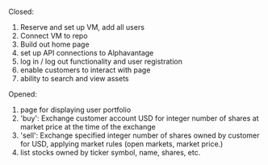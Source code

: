 Closed:

1. Reserve and set up VM, add all users
2. Connect VM to repo
3. Build out home page
4. set up API connections to Alphavantage
5. log in / log out functionality and user registration
6. enable customers to interact with page
7. ability to search and view assets

Opened:

1. page for displaying user portfolio
2. 'buy': Exchange customer account USD for integer number of shares at market price at the time of the exchange
3. 'sell': Exchange specified integer number of shares owned by customer for USD, applying market rules (open markets, market price.)
4. list stocks owned by ticker symbol, name, shares, etc.
